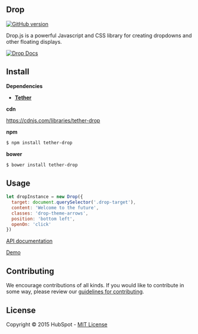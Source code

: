 ## Drop

[![GitHub
version](https://badge.fury.io/gh/HubSpot%2Fdrop.svg)](http://badge.fury.io/gh/HubSpot%2Fdrop)

Drop.js is a powerful Javascript and CSS library for creating dropdowns and other floating displays.

[![Drop Docs](http://i.imgur.com/sgmx9aJ.png)](http://github.hubspot.com/drop/)


## Install

__Dependencies__

* __[Tether](https://github.com/HubSpot/tether)__

__cdn__

https://cdnjs.com/libraries/tether-drop

__npm__
```sh
$ npm install tether-drop
```

__bower__
```sh
$ bower install tether-drop
```

## Usage

```javascript
let dropInstance = new Drop({
  target: document.querySelector('.drop-target'),
  content: 'Welcome to the future',
  classes: 'drop-theme-arrows',
  position: 'bottom left',
  openOn: 'click'
})
```

[API documentation](http://github.hubspot.com/drop)

[Demo](http://github.hubspot.com/drop/docs/welcome)


## Contributing

We encourage contributions of all kinds. If you would like to contribute in some way, please review our [guidelines for contributing](CONTRIBUTING.md).


## License
Copyright &copy; 2015 HubSpot - [MIT License](LICENSE)
